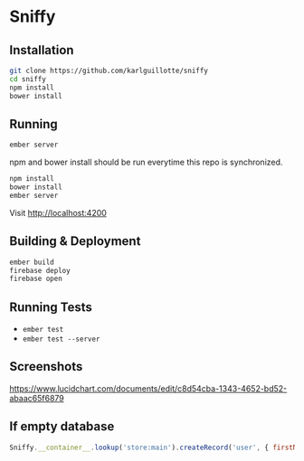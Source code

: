# Sniffy

## Installation
```sh
git clone https://github.com/karlguillotte/sniffy
cd sniffy
npm install
bower install
```


## Running
```sh
ember server
```
npm and bower install should be run everytime this repo is synchronized. 
```sh
npm install
bower install
ember server
```
Visit [http://localhost:4200](http://localhost:4200)

## Building & Deployment
```sh
ember build
firebase deploy
firebase open
```

## Running Tests

* `ember test`
* `ember test --server`

## Screenshots
https://www.lucidchart.com/documents/edit/c8d54cba-1343-4652-bd52-abaac65f6879

## If empty database
```JavaScript
Sniffy.__container__.lookup('store:main').createRecord('user', { firstName: 'Blair', lastName: 'Bodnar', handle: 'BB', id: '-JO7EyRq1TB4t9fKVe9D' }).save();
```
